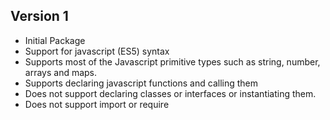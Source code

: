 ## Version 1
- Initial Package
- Support for javascript (ES5) syntax
- Supports most of the Javascript primitive types such as string, number, arrays and maps. 
- Supports declaring javascript functions and calling them
- Does not support declaring classes or interfaces or instantiating them.
- Does not support import or require
